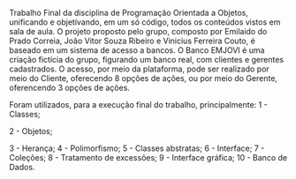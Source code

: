 Trabalho Final da disciplina de Programação Orientada a Objetos, unificando e objetivando, em um só código, todos os conteúdos vistos em sala de aula.
O projeto proposto pelo grupo, composto por Emilaido do Prado Correia, João Vitor Souza Ribeiro e Vinicius Ferreira Couto, é baseado em um sistema de acesso a bancos. 
O Banco EMJOVI é uma criação fictícia do grupo, figurando um banco real, com  clientes e gerentes cadastrados. O acesso, por meio da plataforma, pode ser realizado por meio do Cliente, oferecendo 8 opções de ações, ou por meio do Gerente, oferencendo 3 opções de ações. 

Foram utilizados, para a execução final do trabalho, principalmente:
  1 - Classes;
  
  2 - Objetos;
  
  3 - Herança;
  4 - Polimorfismo;
  5 - Classes abstratas;
  6 - Interface;
  7 - Coleções;
  8 - Tratamento de excessões;
  9 - Interface gráfica;
  10 - Banco de Dados.
